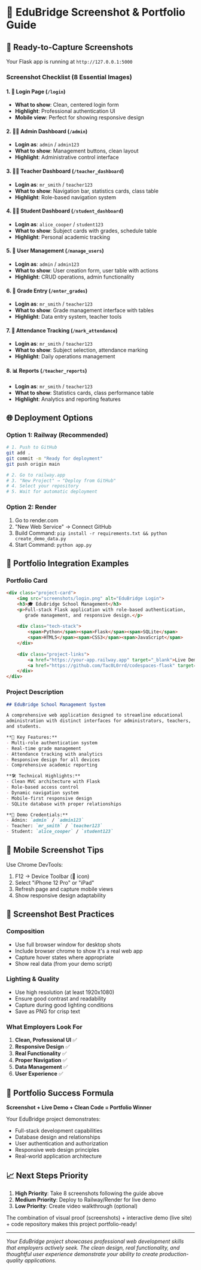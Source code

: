 # 📸 EduBridge Screenshot & Portfolio Guide

## 🎯 Ready-to-Capture Screenshots

Your Flask app is running at `http://127.0.0.1:5000`

### Screenshot Checklist (8 Essential Images)

#### 1. 🔐 Login Page (`/login`)
- **What to show**: Clean, centered login form
- **Highlight**: Professional authentication UI
- **Mobile view**: Perfect for showing responsive design

#### 2. 👨‍💼 Admin Dashboard (`/admin`) 
- **Login as**: `admin` / `admin123`
- **What to show**: Management buttons, clean layout
- **Highlight**: Administrative control interface

#### 3. 👩‍🏫 Teacher Dashboard (`/teacher_dashboard`)
- **Login as**: `mr_smith` / `teacher123`  
- **What to show**: Navigation bar, statistics cards, class table
- **Highlight**: Role-based navigation system

#### 4. 👨‍🎓 Student Dashboard (`/student_dashboard`)
- **Login as**: `alice_cooper` / `student123`
- **What to show**: Subject cards with grades, schedule table
- **Highlight**: Personal academic tracking

#### 5. 👥 User Management (`/manage_users`)
- **Login as**: `admin` / `admin123`
- **What to show**: User creation form, user table with actions
- **Highlight**: CRUD operations, admin functionality

#### 6. 📝 Grade Entry (`/enter_grades`)
- **Login as**: `mr_smith` / `teacher123`
- **What to show**: Grade management interface with tables
- **Highlight**: Data entry system, teacher tools

#### 7. 📅 Attendance Tracking (`/mark_attendance`)
- **Login as**: `mr_smith` / `teacher123`
- **What to show**: Subject selection, attendance marking
- **Highlight**: Daily operations management

#### 8. 📊 Reports (`/teacher_reports`)
- **Login as**: `mr_smith` / `teacher123`
- **What to show**: Statistics cards, class performance table
- **Highlight**: Analytics and reporting features

## 🌐 Deployment Options

### Option 1: Railway (Recommended)
```bash
# 1. Push to GitHub
git add .
git commit -m "Ready for deployment"
git push origin main

# 2. Go to railway.app
# 3. "New Project" → "Deploy from GitHub"
# 4. Select your repository
# 5. Wait for automatic deployment
```

### Option 2: Render
1. Go to render.com
2. "New Web Service" → Connect GitHub
3. Build Command: `pip install -r requirements.txt && python create_demo_data.py`
4. Start Command: `python app.py`

## 💼 Portfolio Integration Examples

### Portfolio Card
```html
<div class="project-card">
    <img src="screenshots/login.png" alt="EduBridge Login">
    <h3>🎓 EduBridge School Management</h3>
    <p>Full-stack Flask application with role-based authentication, 
       grade management, and responsive design.</p>
    
    <div class="tech-stack">
        <span>Python</span><span>Flask</span><span>SQLite</span>
        <span>HTML5</span><span>CSS3</span><span>JavaScript</span>
    </div>
    
    <div class="project-links">
        <a href="https://your-app.railway.app" target="_blank">Live Demo</a>
        <a href="https://github.com/Tac0L0rrd/codespaces-flask" target="_blank">Source Code</a>
    </div>
</div>
```

### Project Description
```markdown
## EduBridge School Management System

A comprehensive web application designed to streamline educational 
administration with distinct interfaces for administrators, teachers, 
and students.

**🎯 Key Features:**
- Multi-role authentication system
- Real-time grade management
- Attendance tracking with analytics
- Responsive design for all devices
- Comprehensive academic reporting

**🛠 Technical Highlights:**
- Clean MVC architecture with Flask
- Role-based access control
- Dynamic navigation system
- Mobile-first responsive design
- SQLite database with proper relationships

**👥 Demo Credentials:**
- Admin: `admin` / `admin123`
- Teacher: `mr_smith` / `teacher123`
- Student: `alice_cooper` / `student123`
```

## 📱 Mobile Screenshot Tips

Use Chrome DevTools:
1. F12 → Device Toolbar (📱 icon)
2. Select "iPhone 12 Pro" or "iPad"
3. Refresh page and capture mobile views
4. Show responsive design adaptability

## 🎨 Screenshot Best Practices

### Composition
- Use full browser window for desktop shots
- Include browser chrome to show it's a real web app
- Capture hover states where appropriate
- Show real data (from your demo script)

### Lighting & Quality
- Use high resolution (at least 1920x1080)
- Ensure good contrast and readability
- Capture during good lighting conditions
- Save as PNG for crisp text

### What Employers Look For
1. **Clean, Professional UI** ✅
2. **Responsive Design** ✅
3. **Real Functionality** ✅
4. **Proper Navigation** ✅
5. **Data Management** ✅
6. **User Experience** ✅

## 🚀 Portfolio Success Formula

**Screenshot + Live Demo + Clean Code = Portfolio Winner**

Your EduBridge project demonstrates:
- Full-stack development capabilities
- Database design and relationships
- User authentication and authorization
- Responsive web design principles
- Real-world application architecture

## 📈 Next Steps Priority

1. **High Priority**: Take 8 screenshots following the guide above
2. **Medium Priority**: Deploy to Railway/Render for live demo
3. **Low Priority**: Create video walkthrough (optional)

The combination of visual proof (screenshots) + interactive demo (live site) + code repository makes this project portfolio-ready!

---

*Your EduBridge project showcases professional web development skills that employers actively seek. The clean design, real functionality, and thoughtful user experience demonstrate your ability to create production-quality applications.*